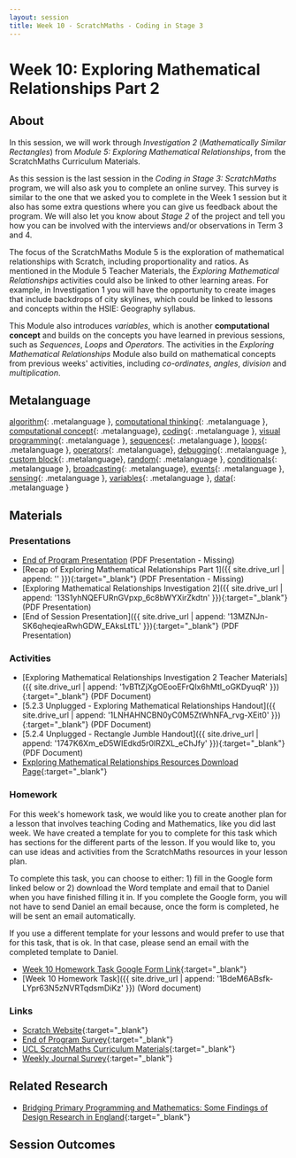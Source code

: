 ```yaml
---
layout: session
title: Week 10 - ScratchMaths - Coding in Stage 3
---
```


# Week 10: Exploring Mathematical Relationships Part 2

## About

In this session, we will work through *Investigation 2* (*Mathematically Similar Rectangles*) from *Module 5: Exploring Mathematical Relationships*, from the ScratchMaths Curriculum Materials.

As this session is the last session in the *Coding in Stage 3: ScratchMaths* program, we will also ask you to complete an online survey. 
This survey is similar to the one that we asked you to complete in the Week 1 session but it also has some extra questions where you can give us feedback about the program.
We will also let you know about *Stage 2* of the project and tell you how you can be involved with the interviews and/or observations in Term 3 and 4.

The focus of the ScratchMaths Module 5 is the exploration of mathematical relationships with Scratch, including proportionality and ratios.
As mentioned in the Module 5 Teacher Materials, the *Exploring Mathematical Relationships* activities could also be linked to other learning areas.
For example, in Investigation 1 you will have the opportunity to create images that include backdrops of city skylines, which could be linked to lessons and concepts within the HSIE: Geography syllabus. 

This Module also introduces *variables*, which is another **computational concept** and builds on the concepts you have learned in previous sessions, such as *Sequences*, *Loops* and *Operators*.
The activities in the *Exploring Mathematical Relationships* Module also build on mathematical concepts from previous weeks' activities, including *co-ordinates*, *angles*, *division* and *multiplication*. 

## Metalanguage

[algorithm](){: .metalanguage }, [computational thinking](){: .metalanguage }, [computational concept](){: .metalanguage}, [coding](){: .metalanguage }, [visual programming](){: .metalanguage }, [sequences](){: .metalanguage }, [loops](){: .metalanguage }, [operators](){: .metalanguage}, [debugging](){: .metalanguage }, [custom block](){: .metalanguage}, [random](){: .metalanguage }, [conditionals](){: .metalanguage }, [broadcasting](){: .metalanguage}, [events](){: .metalanguage }, [sensing](){: .metalanguage }, [variables](){: .metalanguage }, [data](){: .metalanguage }

## Materials

### Presentations

- [End of Program Presentation]() (PDF Presentation - Missing)
- [Recap of Exploring Mathematical Relationships Part 1]({{ site.drive_url | append: '' }}){:target="_blank"} (PDF Presentation - Missing)
- [Exploring Mathematical Relationships Investigation 2]({{ site.drive_url | append: '13S1yhNQEFURnGVpxp_6c8bWYXirZkdtn' }}){:target="_blank"} (PDF Presentation)
- [End of Session Presentation]({{ site.drive_url | append: '13MZNJn-SK6qheqieaRwhGDW_EAksLtTL' }}){:target="_blank"} (PDF Presentation)

### Activities

- [Exploring Mathematical Relationships Investigation 2 Teacher Materials]({{ site.drive_url | append: '1vBTtZjXgOEooEFrQlx6hMtI_oGKDyuqR' }}){:target="_blank"} (PDF Document) 
- [5.2.3 Unplugged - Exploring Mathematical Relationships Handout]({{ site.drive_url | append: '1LNHAHNCBN0yC0M5ZtWhNFA_rvg-XEit0' }}){:target="_blank"} (PDF Document)
- [5.2.4 Unplugged - Rectangle Jumble Handout]({{ site.drive_url | append: '1747K6Xm_eD5WIEdkd5r0lRZXL_eChJfy' }}){:target="_blank"} (PDF Document)
- [Exploring Mathematical Relationships Resources Download Page](http://www.ucl.ac.uk/ioe/research/projects/scratchmaths/curriculum-materials/module-5-exploring-mathematical-relationships){:target="_blank"}

### Homework

For this week's homework task, we would like you to create another plan for a lesson that involves teaching Coding and Mathematics, like you did last week.
We have created a template for you to complete for this task which has sections for the different parts of the lesson.
If you would like to, you can use ideas and activities from the ScratchMaths resources in your lesson plan.

To complete this task, you can choose to either: 1) fill in the Google form linked below or 2) download the Word template and email that to Daniel when you have finished filling it in. 
If you complete the Google form, you will not have to send Daniel an email because, once the form is completed, he will be sent an email automatically.

If you use a different template for your lessons and would prefer to use that for this task, that is ok. 
In that case, please send an email with the completed template to Daniel.

- [Week 10 Homework Task Google Form Link](https://goo.gl/forms/OXk3wrMtpI9Hni933){:target="_blank"}
- [Week 10 Homework Task]({{ site.drive_url | append: '1BdeM6ABsfk-LYpr63N5zNVRTqdsmDiKz' }}) (Word document)

### Links

- [Scratch Website](https://scratch.mit.edu/){:target="_blank"}
- [End of Program Survey](https://www.surveymonkey.com/r/cs3-end){:target="_blank"}
- [UCL ScratchMaths Curriculum Materials](http://www.ucl.ac.uk/ioe/research/projects/scratchmaths){:target="_blank"}
- [Weekly Journal Survey](https://www.surveymonkey.com/r/uon_coding_journal){:target="_blank"}

## Related Research

- [Bridging Primary Programming and Mathematics: Some Findings of Design Research in England](https://link.springer.com/article/10.1007/s40751-017-0028-x){:target="_blank"}

## Session Outcomes
